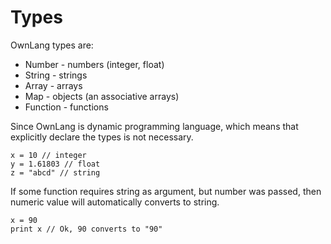 # Types

OwnLang types are:

 * Number - numbers (integer, float)
 * String - strings
 * Array - arrays
 * Map - objects (an associative arrays)
 * Function - functions

Since OwnLang is dynamic programming language, which means that explicitly declare the types is not necessary.

```own
x = 10 // integer
y = 1.61803 // float
z = "abcd" // string
```

If some function requires string as argument, but number was passed, then numeric value will automatically converts to string.

```own
x = 90
print x // Ok, 90 converts to "90"
```